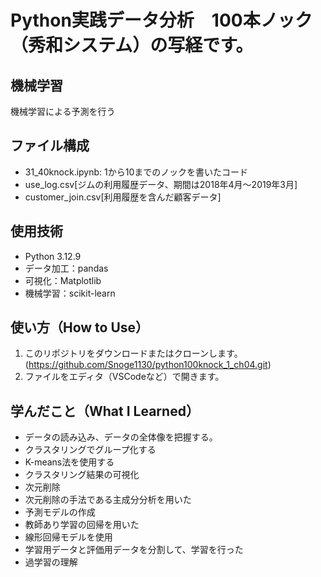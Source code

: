 # Python実践データ分析　100本ノック（秀和システム）の写経です。

## 機械学習
機械学習による予測を行う

## ファイル構成
- 31_40knock.ipynb: 1から10までのノックを書いたコード
- use_log.csv[ジムの利用履歴データ、期間は2018年4月～2019年3月]
- customer_join.csv[利用履歴を含んだ顧客データ]

## 使用技術
- Python 3.12.9
- データ加工：pandas
- 可視化：Matplotlib
- 機械学習：scikit-learn

## 使い方（How to Use）
1. このリポジトリをダウンロードまたはクローンします。(https://github.com/Snoge1130/python100knock_1_ch04.git)
2. ファイルをエディタ（VSCodeなど）で開きます。

## 学んだこと（What I Learned）
- データの読み込み、データの全体像を把握する。
- クラスタリングでグループ化する
- K-means法を使用する
- クラスタリング結果の可視化
- 次元削除
- 次元削除の手法である主成分分析を用いた
- 予測モデルの作成
- 教師あり学習の回帰を用いた
- 線形回帰モデルを使用
- 学習用データと評価用データを分割して、学習を行った
- 過学習の理解
